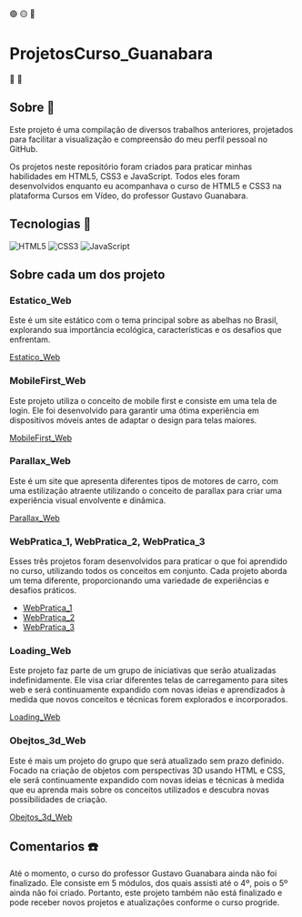 🟢 🟡 🔴

# ProjetosCurso_Guanabara
 
:frog: :frog:

## Sobre :paperclip:

Este projeto é uma compilação de diversos trabalhos anteriores, projetados para facilitar a visualização e compreensão do meu perfil pessoal no GitHub.

Os projetos neste repositório foram criados para praticar minhas habilidades em HTML5, CSS3 e JavaScript. Todos eles foram desenvolvidos enquanto eu acompanhava o curso de HTML5 e CSS3 na plataforma Cursos em Vídeo, do professor Gustavo Guanabara.

## Tecnologias :gem:

![HTML5](https://img.shields.io/badge/html5-%23E34F26.svg?style=for-the-badge&logo=html5&logoColor=white)
![CSS3](https://img.shields.io/badge/css3-%231572B6.svg?style=for-the-badge&logo=css3&logoColor=white)
![JavaScript](https://img.shields.io/badge/javascript-%23323330.svg?style=for-the-badge&logo=javascript&logoColor=%23F7DF1E)


## Sobre cada um dos projeto

### Estatico_Web

Este é um site estático com o tema principal sobre as abelhas no Brasil, explorando sua importância ecológica, características e os desafios que enfrentam.

[Estatico_Web](Projects/Estaico_Web/index.html)


### MobileFirst_Web

Este projeto utiliza o conceito de mobile first e consiste em uma tela de login. Ele foi desenvolvido para garantir uma ótima experiência em dispositivos móveis antes de adaptar o design para telas maiores.

[MobileFirst_Web](Projects/MobileFirst_Web/index.html)


### Parallax_Web

Este é um site que apresenta diferentes tipos de motores de carro, com uma estilização atraente utilizando o conceito de parallax para criar uma experiência visual envolvente e dinâmica.

[Parallax_Web](Projects/Parallax_Web/index.html)


### WebPratica_1, WebPratica_2, WebPratica_3

Esses três projetos foram desenvolvidos para praticar o que foi aprendido no curso, utilizando todos os conceitos em conjunto. Cada projeto aborda um tema diferente, proporcionando uma variedade de experiências e desafios práticos.

* [WebPratica_1](Projects/WebPratica_1/index.html)
* [WebPratica_2](Projects/WebPratica_2/index.html)
* [WebPratica_3](Projects/WebPratica_3/index.html)


### Loading_Web

Este projeto faz parte de um grupo de iniciativas que serão atualizadas indefinidamente. Ele visa criar diferentes telas de carregamento para sites web e será continuamente expandido com novas ideias e aprendizados à medida que novos conceitos e técnicas forem explorados e incorporados.

[Loading_Web](Projects/Loading_Web/index.html)


### Obejtos_3d_Web

Este é mais um projeto do grupo que será atualizado sem prazo definido. Focado na criação de objetos com perspectivas 3D usando HTML e CSS, ele será continuamente expandido com novas ideias e técnicas à medida que eu aprenda mais sobre os conceitos utilizados e descubra novas possibilidades de criação.

[Obejtos_3d_Web](Projects/Objetos_3D_Web/index.html)


## Comentarios :phone:

Até o momento, o curso do professor Gustavo Guanabara ainda não foi finalizado. Ele consiste em 5 módulos, dos quais assisti até o 4º, pois o 5º ainda não foi criado. Portanto, este projeto também não está finalizado e pode receber novos projetos e atualizações conforme o curso progride.


